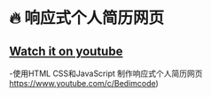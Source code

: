 # 🔥 响应式个人简历网页
## [Watch it on youtube](https://youtu.be/oy8dSsK57Ps)
-使用HTML CSS和JavaScript 制作响应式个人简历网页
https://www.youtube.com/c/Bedimcode)

